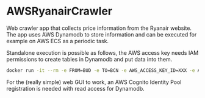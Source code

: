 # AWSRyanairCrawler

Web crawler app that collects price information from the Ryanair website. The app uses AWS Dynamodb to store information and can be executed for example on AWS ECS as a periodic task.

Standalone execution is possible as  follows, the  AWS access key needs IAM permissions to create tables in Dynamodb and put data into them.

```bash
docker run -it --rm -e FROM=BUD -e TO=BCN -e AWS_ACCESS_KEY_ID=XXX -e AWS_SECRET_ACCESS_KEY=YYY gdanii/fly bash /app/start.sh
```

For the (really simple) web GUI to work, an AWS Cognito Identity Pool registration is needed with read access for Dynamodb.